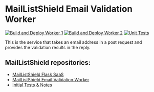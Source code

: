 # MailListShield Email Validation Worker

[![Build and Deploy Worker 1](https://github.com/cansinacarer/maillistshield-validation-worker/actions/workflows/deploy-worker-1.yml/badge.svg)](https://github.com/cansinacarer/maillistshield-validation-worker/actions/workflows/deploy-worker-1.yml)
[![Build and Deploy Worker 2](https://github.com/cansinacarer/maillistshield-validation-worker/actions/workflows/deploy-worker-2.yml/badge.svg)](https://github.com/cansinacarer/maillistshield-validation-worker/actions/workflows/deploy-worker-2.yml)
[![Unit Tests](https://github.com/cansinacarer/maillistshield-validation-worker/actions/workflows/ci.yml/badge.svg)](https://github.com/cansinacarer/maillistshield-validation-worker/actions/workflows/ci.yml)

This is the service that takes an email address in a post request and provides the validation results in the reply.

## MailListShield repositories:
- [MailListShield Flask SaaS](https://github.com/cansinacarer/maillistshield-com)
- [MailListShield Email Validation Worker](https://github.com/cansinacarer/maillistshield-validation-worker)
- [Initial Tests & Notes](https://github.com/cansinacarer/email-verification-test)